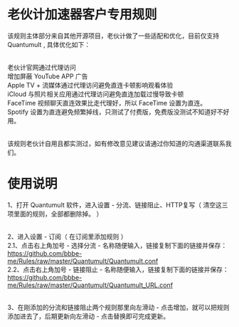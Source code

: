 # 老伙计加速器客户专用规则
该规则主体部分来自其他开源项目，老伙计做了一些适配和优化，目前仅支持 Quantumult , 具体优化如下：<br><br>

老伙计官网通过代理访问<br>
增加屏蔽 YouTube APP 广告<br>
Apple TV + 流媒体通过代理访问避免直连卡顿影响观看体验<br>
iCloud 与照片相关应用通过代理访问避免直连加载过慢导致卡顿<br>
FaceTime 视频聊天直连效果比走代理好，所以 FaceTime 设置为直连。<br>
Spotify 设置为直连避免频繁掉线，只测试了付费版，免费版没测试不知道好不好用。<br><br>

该规则老伙计自用且都实测过，如有修改意见建议请通过你知道的沟通渠道联系我们。

# 使用说明
1、打开 Quantumult 软件，进入设置 - 分流、链接阻止、HTTP复写（ 清空这三项里面的规则，全部都删除掉。 ）<br><br>

2、进入设置 - 订阅（ 在订阅里添加规则 ）<br>
2.1、点击右上角加号 - 选择分流 - 名称随便输入，链接复制下面的链接并保存：<br>
https://github.com/bbbe-me/Rules/raw/master/Quantumult/Quantumult.conf<br>
2.2、点击右上角加号 - 链接阻止 - 名称随便输入，链接复制下面的链接并保存：<br>
https://github.com/bbbe-me/Rules/raw/master/Quantumult/Quantumult_URL.conf<br><br>

3、在刚添加的分流和链接阻止两个规则那里向左滑动 - 点击增加，就可以把规则添加进去了，后期更新向左滑动 - 点击替换即可完成更新。
